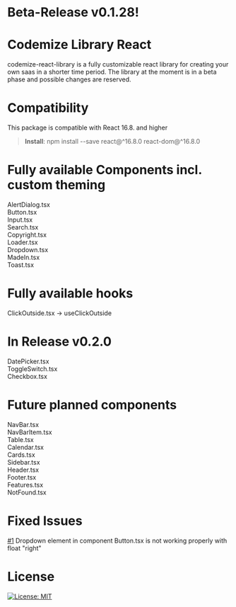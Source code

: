 # Beta-Release v0.1.28!

# Codemize Library React
codemize-react-library is a fully customizable react library for creating your own saas in a shorter time period.
The library at the moment is in a beta phase and possible changes are reserved. 

# Compatibility
This package is compatible with React 16.8. and higher
> **Install**: npm install --save react@^16.8.0 react-dom@^16.8.0

# Fully available Components incl. custom theming
AlertDialog.tsx <br />
Button.tsx <br />
Input.tsx <br />
Search.tsx <br />
Copyright.tsx <br />
Loader.tsx <br />
Dropdown.tsx <br />
MadeIn.tsx <br />
Toast.tsx <br />

# Fully available hooks 
ClickOutside.tsx -> useClickOutside 

# In Release v0.2.0
DatePicker.tsx <br />
ToggleSwitch.tsx <br />
Checkbox.tsx 

# Future planned components
NavBar.tsx <br />
NavBarItem.tsx <br />
Table.tsx <br />
Calendar.tsx <br />
Cards.tsx <br />
Sidebar.tsx <br />
Header.tsx <br />
Footer.tsx <br />
Features.tsx <br />
NotFound.tsx

# Fixed Issues
[#1](https://github.com/mstoeckli/codemize-library-react/issues/1) Dropdown element in component Button.tsx is not working properly with float "right"

# License
[![License: MIT](https://img.shields.io/badge/License-MIT-yellow.svg)](https://opensource.org/licenses/MIT)